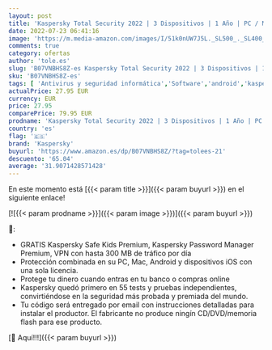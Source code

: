 ```yaml
---
layout: post
title: 'Kaspersky Total Security 2022 | 3 Dispositivos | 1 Año | PC / Mac / Android | Código de activación enviado por email'
date: 2022-07-23 06:41:16
image: 'https://m.media-amazon.com/images/I/51k0nUW7J5L._SL500_._SL400_.jpg'
comments: true
category: ofertas
author: 'tole.es'
slug: 'B07VNBHS8Z-es Kaspersky Total Security 2022 | 3 Dispositivos | 1 Año |...'
sku: 'B07VNBHS8Z-es'
tags: [ 'Antivirus y seguridad informática','Software','android','kaspersky','🇪🇸', ]
actualPrice: 27.95 EUR
currency: EUR
price: 27.95
comparePrice: 79.95 EUR
prodname: 'Kaspersky Total Security 2022 | 3 Dispositivos | 1 Año | PC / Mac / Android | Código de activación enviado por email'
country: 'es'
flag: '🇪🇸'
brand: 'Kaspersky'
buyurl: 'https://www.amazon.es/dp/B07VNBHS8Z/?tag=tolees-21'
descuento: '65.04'
average: '31.9071428571428'
---
```


En este momento está [{{< param title >}}]({{< param buyurl >}}) en el siguiente enlace!

[![{{< param prodname >}}]({{< param image >}})]({{< param buyurl >}})

🔎:

- GRATIS Kaspersky Safe Kids Premium, Kaspersky Password Manager Premium, VPN con hasta 300 MB de tráfico por día
- Protección combinada en su PC, Mac, Android y dispositivos iOS con una sola licencia.
- Protege tu dinero cuando entras en tu banco o compras online
- Kaspersky quedó primero en 55 tests y pruebas independientes, convirtiéndose en la seguridad más probada y premiada del mundo.
- Tu código será entregado por email con instrucciones detalladas para instalar el productor. El fabricante no produce ningín CD/DVD/memoria flash para ese producto.

[🛒 Aquí!!!]({{< param buyurl >}})
